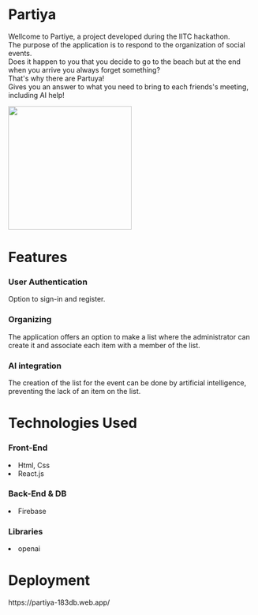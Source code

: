<h1>Partiya</h1>
<p>Wellcome to Partiye, a project developed during the IITC hackathon. <br>
The purpose of the application is to respond to the organization of social events. <br>
Does it happen to you that you decide to go to the beach but at the end when you arrive you always forget something? <br>
That's why there are Partuya! <br>
Gives you an answer to what you need to bring to each friends's meeting, including AI help!</p>

<img src="https://github.com/yizak223/Partiya/assets/139069183/14794a1d-3b6d-4639-b546-6c8402da2e9b" width="250" />

<h1>Features</h1>
  <h3>User Authentication</h3>
    <p>Option to sign-in and register.</p>
  <h3>Organizing</h3>
    <p>The application offers an option to make a list where the administrator can create it and associate each item with a member of the list.</p>
  <h3>AI integration</h3>
    <p>The creation of the list for the event can be done by artificial intelligence, preventing the lack of an item on the list.</p>
    
  <h1>Technologies Used</h1>
  <h3>Front-End</h3>
    <li>Html, Css</li>
    <li>React.js</li>
  <h3>Back-End & DB</h3>
    <li>Firebase</li>
  <h3>Libraries</h3>
    <li>openai</li>
    
<h1>Deployment</h1>
<p>https://partiya-183db.web.app/</p>
